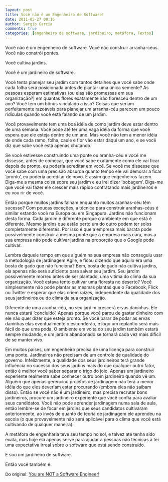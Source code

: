 ```yaml
---
layout: post
title: Você não é um Engenheiro de Software!
date: 2011-05-27 00:16
author: Sergio Garcia
comments: true
categories: [engenheiro de software, jardineiro, metáfora, Textos]
---
```

Você não é um engenheiro de software. Você não construir arranha-céus. Você não constrói pontes.

Você cultiva jardins.

Você é um jardineiro de software.<!--more-->

Você tenta planejar seu jardim com tantos detalhes que você sabe onde cada folha será posicionada antes de plantar uma única semente? As pessoas esperam estimativas (ou elas são promessas em sua organização?) em quantas flores exatamente irão floresceu dentro de um ano? Você tem um bônus vinculado a isso? Coisas que seriam perfeitamente razoáveis para planejar um arranha-céu parecem um pouco ridículas quando você está falando de um jardim.

Você provavelmente tem uma boa idéia de como jardim deve estar dentro de uma semana. Você pode até ter uma vaga idéia da forma que você espera que ele esteja dentro de um ano. Mas você não tem a menor idéia de onde cada ramo, folha, caule e flor vão estar daqui um ano, e se você diz que sabe você está apenas chutando.

Se você estivesse construindo uma ponte ou aranha-céu e você me dissesse, antes de começar, que você sabe exatamente como ele vai ficar depois de pronto, eu poderia acreditar em você. Se você me dissesse que você sabe com uma precisão absurda quanto tempo ele vai demorar a ficar ‘pronto’, eu poderia acreditar de novo. É assim que engenheiros fazem. Diga-me a mesma coisa sobre seu jardim e eu irei dizer ‘bobagem’. Diga-me que você vai fazer ele crescer mais rápido contratando mais jardineiros e eu vou rir de você.

Então porque muitos jardins falham enquanto muitos aranhas-céu têm sucesso? Com poucas exceções, a técnica para construir aranhas-céus é similar estando você na Europa ou em Singapura. Jardins não funcionam desta forma. Cada jardim é diferente porque o ambiente em que está é diferente. Mesmo jardins que estão perto um do outro podem ter solos completamente diferentes. Por isso é que a empresa mais barata pode possivelmente construir a mesma ponte que a empresa mais cara, mas a sua empresa não pode cultivar jardins na proporção que o Google pode cultivar.

Lembra daquele tempo em que alguém na sua empresa não conseguiu usar a metodologia de jardinagem Agile, e ficou dizendo que aquilo era uma bosta de gado que não funciona? Bem, bosta de gado não cultiva jardins, ela apenas não será suficiente para salvar seu jardim. Seu jardim possivelmente morreu antes de ser plantado, uma vitima do clima da sua organização. Você estava tento cultivar uma floresta no deserto? Você simplesmente não pode plantar as mesmas plantas que o Facebook, Flick ou Twitter e esperar que elas criem raízes, independente da qualidade dos seus jardineiros ou do clima da sua organização.

Diferente de uma aranha-céu, no seu jardim crescerá ervas daninhas. Ele nunca estará ‘concluído’. Apenas porque você parou de gastar dinheiro com ele não quer dizer que esteja pronto. Se você parar de podar as ervas daninhas elas eventualmente o esconderão, e logo um replantio será mais fácil do que uma poda. O ambiente em volta do seu jardim também estará sempre mudando, e um jardim abandonado se tornará cada vez mais difícil de se manter vivo.

Em muitos países, um engenheiro precisa de uma licença para construir uma ponte. Jardineiros não precisam de um controle de qualidade do governo. Infelizmente, a qualidade dos seus jardineiros terá grande influência no sucesso dos seus jardins mais do que qualquer outro fator, então é melhor você saber separar o trigo do joio. Apenas um jardineiro experiente realmente sabe conhecer outro bom jardineiro quando vê um. Alguém que apenas gerenciou projetos de jardinagem não terá a menor idéia do que eles deveriam estar procurando (embora eles não saibam disso). Então se você não é um jardineiro, mas precisa recrutar bons jardineiros, procure um jardineiro experiente que você confia para avaliar seus candidatos. Você não pode aprender jardinagem numa sala de aula, então lembre-se de focar em jardins que seus candidatos cultivaram anteriormente, ao invés de quanto de teoria de jardinagem ele aprendeu na escola (o que provavelmente não será aplicável para o clima que você está cultivando de qualquer maneira).

A metáfora de engenharia teve seu tempo no sol, e talvez até tenha sido exata, mas hoje ela apenas serve para ajudar a pessoas não técnicas a ter uma expectativa irreal sobre o software que está sendo construído.

E sou um jardineiro de software.

Então você também é.

<span style="font-family: verdana, sans-serif;">Do original: </span><a href="http://chrisaitchison.com/2011/05/03/you-are-not-a-software-engineer" target="_blank">You are NOT a Software Engineer!</a>
